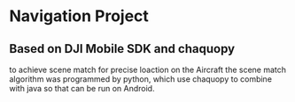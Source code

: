 # Navigation Project
## Based on DJI Mobile SDK and chaquopy
to achieve scene match for precise loaction on the Aircraft 
the scene match algorithm was programmed by python, which use chaquopy to combine with java so that can be run on Android.